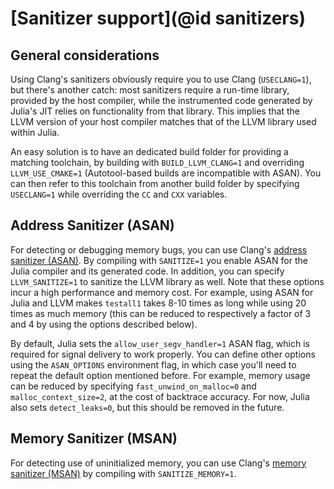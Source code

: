 # [Sanitizer support](@id sanitizers)

## General considerations

Using Clang's sanitizers obviously require you to use Clang (`USECLANG=1`), but there's another
catch: most sanitizers require a run-time library, provided by the host compiler, while the instrumented
code generated by Julia's JIT relies on functionality from that library. This implies that the
LLVM version of your host compiler matches that of the LLVM library used within Julia.

An easy solution is to have an dedicated build folder for providing a matching toolchain, by building
with `BUILD_LLVM_CLANG=1` and overriding `LLVM_USE_CMAKE=1` (Autotool-based builds are incompatible
with ASAN). You can then refer to this toolchain from another build folder by specifying `USECLANG=1`
while overriding the `CC` and `CXX` variables.

## Address Sanitizer (ASAN)

For detecting or debugging memory bugs, you can use Clang's [address sanitizer (ASAN)](http://clang.llvm.org/docs/AddressSanitizer.html).
By compiling with `SANITIZE=1` you enable ASAN for the Julia compiler and its generated code.
In addition, you can specify `LLVM_SANITIZE=1` to sanitize the LLVM library as well. Note that
these options incur a high performance and memory cost. For example, using ASAN for Julia and
LLVM makes `testall1` takes 8-10 times as long while using 20 times as much memory (this can be
reduced to respectively a factor of 3 and 4 by using the options described below).

By default, Julia sets the `allow_user_segv_handler=1` ASAN flag, which is required for signal
delivery to work properly. You can define other options using the `ASAN_OPTIONS` environment flag,
in which case you'll need to repeat the default option mentioned before. For example, memory usage
can be reduced by specifying `fast_unwind_on_malloc=0` and `malloc_context_size=2`, at the cost
of backtrace accuracy. For now, Julia also sets `detect_leaks=0`, but this should be removed in
the future.

## Memory Sanitizer (MSAN)

For detecting use of uninitialized memory, you can use Clang's [memory sanitizer (MSAN)](http://clang.llvm.org/docs/MemorySanitizer.html)
by compiling with `SANITIZE_MEMORY=1`.
